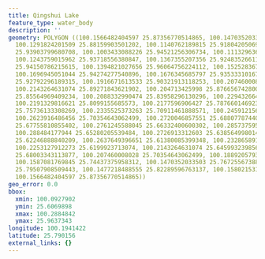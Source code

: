 ```yaml
---
title: Qingshui Lake
feature_type: water_body
description: ''
geometry: POLYGON ((100.1566482404597 25.87356770514865, 100.1470352033503 25.86738938752622,
  100.1291824201509 25.88159903501202, 100.1140762189815 25.91804205069628, 100.0927902082379
  25.93903799680708, 100.1003433088226 25.94521256306734, 100.1113296369515 25.93718556380847,
  100.1243759015962 25.93718556380847, 100.1367355207356 25.92483526611933, 100.1394821027656
  25.94150786215615, 100.1394821027656 25.96064756224112, 100.1525283674103 25.96373431919605,
  100.1696945051044 25.94274277540896, 100.1676345685797 25.93533310167979, 100.188233933818
  25.92792296189315, 100.1916671613533 25.90321913118253, 100.207460008028 25.9050720979974,
  100.2143264631074 25.89271843621902, 100.204713425998 25.87665674280025, 100.2184463361569
  25.85564969409234, 100.2088332990474 25.83958296130296, 100.2294326642768 25.81918742735272,
  100.2191329816621 25.8099155685573, 100.2177596906427 25.78766014692398, 100.2239395002169
  25.75736133308269, 100.2335525373263 25.70911461888571, 100.2459121564657 25.71530118917622,
  100.2623916486456 25.70354643062499, 100.2720046857551 25.68807787440241, 100.2692581037251
  25.67755810855402, 100.2761245588045 25.66332400600302, 100.285737595914 25.66084833642701,
  100.288484177944 25.65280205539484, 100.2726913312603 25.63856499801432, 100.2644515851704
  25.62246888840209, 100.2637649396651 25.61380085399348, 100.2328658918121 25.60698981445072,
  100.2253127912273 25.6199923713074, 100.2143264631074 25.64599323985625, 100.207460008028
  25.68003343113877, 100.207460008028 25.70354643062499, 100.1889205793233 25.7344775124871,
  100.1587081769845 25.74437375958312, 100.1470352033503 25.76725567388829, 100.1415420392903
  25.79507908509443, 100.1477218488555 25.82289596763137, 100.1580215314702 25.8612107468562,
  100.1566482404597 25.87356770514865))
geo_error: 0.0
bbox:
  xmin: 100.0927902
  ymin: 25.6069898
  xmax: 100.2884842
  ymax: 25.9637343
longitude: 100.1941422
latitude: 25.790156
external_links: {}
---
```

